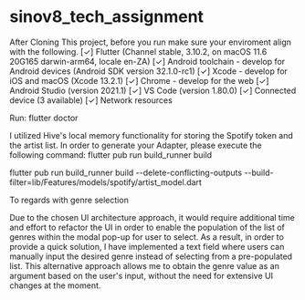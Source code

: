 # sinov8_tech_assignment

After Cloning This project, before you run make sure your enviroment align with the following.
[✓] Flutter (Channel stable, 3.10.2, on macOS 11.6 20G165 darwin-arm64, locale en-ZA)
[✓] Android toolchain - develop for Android devices (Android SDK version 32.1.0-rc1)
[✓] Xcode - develop for iOS and macOS (Xcode 13.2.1)
[✓] Chrome - develop for the web
[✓] Android Studio (version 2021.1)
[✓] VS Code (version 1.80.0)
[✓] Connected device (3 available)
[✓] Network resources

Run: flutter doctor 


I utilized Hive's local memory functionality for storing the Spotify token and the artist list. In order to generate your Adapter, please execute the following command: 
flutter pub run build_runner build


flutter pub run build_runner build --delete-conflicting-outputs --build-filter=lib/Features/models/spotify/artist_model.dart


To regards with genre selection 

Due to the chosen UI architecture approach, it would require additional time and effort to refactor the UI in order to enable the population of the list of genres within the modal pop-up for user to select. As a result, in order to provide a quick solution, I have implemented a text field where users can manually input the desired genre instead of selecting from a pre-populated list. This alternative approach allows me to obtain the genre value as an argument based on the user's input, without the need for extensive UI changes at the moment.


